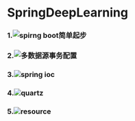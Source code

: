 # SpringDeepLearning
### 1.![spirng boot简单起步](https://github.com/tsmairc/SpringDeepLearning/blob/master/springboot)
### 2.![多数据源事务配置](https://github.com/tsmairc/SpringDeepLearning/blob/master/transaction)
### 3.![spring ioc]()
### 4.![quartz]()
### 5.![resource](https://github.com/tsmairc/SpringDeepLearning/blob/master/resource)

